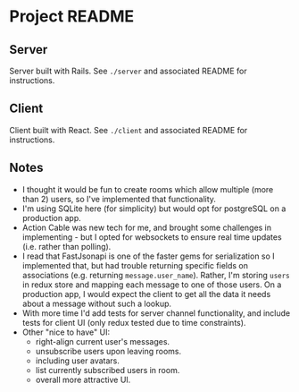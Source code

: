 # Project README

## Server
Server built with Rails. See `./server` and associated README for instructions.

## Client
Client built with React. See `./client` and associated README for instructions.

## Notes
* I thought it would be fun to create rooms which allow multiple (more than 2) users, so I've implemented that functionality.
* I'm using SQLite here (for simplicity) but would opt for postgreSQL on a production app.
* Action Cable was new tech for me, and brought some challenges in implementing - but I opted for websockets to ensure real time updates (i.e. rather than polling).
* I read that FastJsonapi is one of the faster gems for serialization so I implemented that, but had trouble returning specific fields on associations (e.g. returning `message.user_name`). Rather, I'm storing `users` in redux store and mapping each message to one of those users. On a production app, I would expect the client to get all the data it needs about a message without such a lookup.
* With more time I'd add tests for server channel functionality, and include tests for client UI (only redux tested due to time constraints).
* Other "nice to have" UI:
  * right-align current user's messages.
  * unsubscribe users upon leaving rooms.
  * including user avatars.
  * list currently subscribed users in room.
  * overall more attractive UI.

